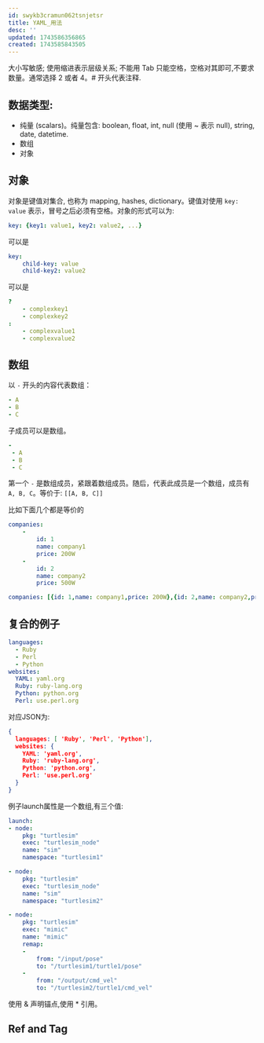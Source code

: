 ```yaml
---
id: swykb3cramun062tsnjetsr
title: YAML_用法
desc: ''
updated: 1743586356865
created: 1743585843505
---
```


大小写敏感; 使用缩进表示层级关系; 不能用 Tab 只能空格，空格对其即可,不要求数量。通常选择 2 或者 4。# 开头代表注释.

## 数据类型:
- 纯量 (scalars)。纯量包含: boolean, float, int, null (使用 ~ 表示 null), string, date, datetime.
- 数组
- 对象


## 对象

对象是键值对集合, 也称为 mapping, hashes, dictionary。键值对使用 `key: value` 表示，冒号之后必须有空格。对象的形式可以为:

```yaml
key: {key1: value1, key2: value2, ...}
```

可以是

```yaml
key: 
    child-key: value
    child-key2: value2
```

可以是
```yaml
?  
    - complexkey1
    - complexkey2
:
    - complexvalue1
    - complexvalue2
```

## 数组

以 `-` 开头的内容代表数组：

```yaml
- A
- B
- C
```

子成员可以是数组。

```yaml
-
 - A
 - B
 - C
```

第一个 `-` 是数组成员，紧跟着数组成员。随后，代表此成员是一个数组，成员有 `A, B, C`。等价于: `[[A, B, C]]`

比如下面几个都是等价的

```yaml
companies:
    -
        id: 1
        name: company1
        price: 200W
    -
        id: 2
        name: company2
        price: 500W
```

```yaml
companies: [{id: 1,name: company1,price: 200W},{id: 2,name: company2,price: 500W}]
```

## 复合的例子

```yaml
languages:
  - Ruby
  - Perl
  - Python 
websites:
  YAML: yaml.org 
  Ruby: ruby-lang.org 
  Python: python.org 
  Perl: use.perl.org
```

对应JSON为:

```json
{ 
  languages: [ 'Ruby', 'Perl', 'Python'],
  websites: {
    YAML: 'yaml.org',
    Ruby: 'ruby-lang.org',
    Python: 'python.org',
    Perl: 'use.perl.org' 
  } 
}
```

例子launch属性是一个数组,有三个值:

```yaml
launch:
- node:
    pkg: "turtlesim"
    exec: "turtlesim_node"
    name: "sim"
    namespace: "turtlesim1"

- node:
    pkg: "turtlesim"
    exec: "turtlesim_node"
    name: "sim"
    namespace: "turtlesim2"

- node:
    pkg: "turtlesim"
    exec: "mimic"
    name: "mimic"
    remap:
    -
        from: "/input/pose"
        to: "/turtlesim1/turtle1/pose"
    -
        from: "/output/cmd_vel"
        to: "/turtlesim2/turtle1/cmd_vel"
```

使用 & 声明锚点,使用 * 引用。

## Ref and Tag